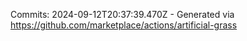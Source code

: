 Commits: 2024-09-12T20:37:39.470Z - Generated via https://github.com/marketplace/actions/artificial-grass
<br>
